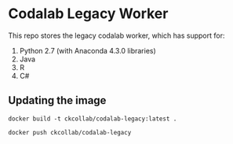 # Codalab Legacy Worker

This repo stores the legacy codalab worker, which has support for:

1. Python 2.7 (with Anaconda 4.3.0 libraries)
2. Java
3. R
4. C#

## Updating the image

```docker build -t ckcollab/codalab-legacy:latest .```

```docker push ckcollab/codalab-legacy```
